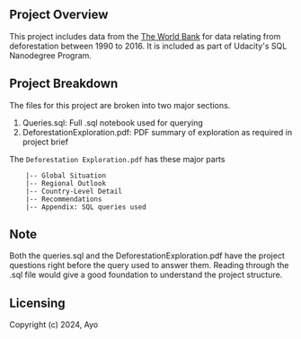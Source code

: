 ## Project Overview

This project includes data from the [The World Bank](https://www.worldbank.org/ext/en/home) for data relating from deforestation between 1990 to 2016. It is included as part of Udacity's SQL Nanodegree Program. 


## Project Breakdown

The files for this project are broken into two major sections.
1. Queries.sql: Full .sql notebook used for querying
2. DeforestationExploration.pdf: PDF summary of exploration as required in project brief

The `Deforestation Exploration.pdf` has these major parts

        |-- Global Situation
        |-- Regional Outlook
        |-- Country-Level Detail
        |-- Recommendations
        |-- Appendix: SQL queries used

## Note

Both the queries.sql and the DeforestationExploration.pdf have the project questions right before the query used to answer them. Reading through the .sql file would give a good foundation to understand the project structure.

## Licensing

Copyright (c) 2024, Ayo
